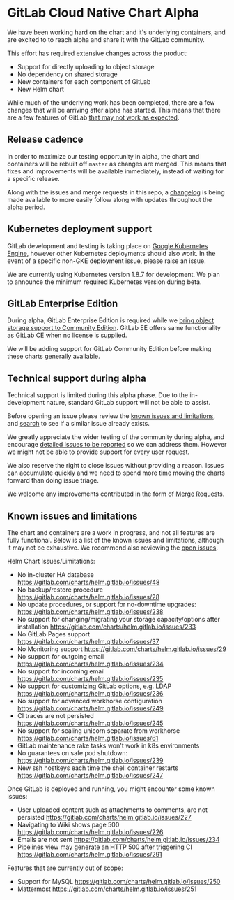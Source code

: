 # GitLab Cloud Native Chart Alpha

We have been working hard on the chart and it's underlying containers, and are excited to to reach alpha and share it with the GitLab community.

This effort has required extensive changes across the  product:
* Support for directly uploading to object storage
* No dependency on shared storage
* New containers for each component of GitLab
* New Helm chart

While much of the underlying work has been completed, there are a few changes that will be arriving after alpha has started. This means that there are a few features of GitLab [that may not work as expected](#known-issues-and-limitations).

## Release cadence

In order to maximize our testing opportunity in alpha, the chart and containers will be rebuilt off `master` as changes are merged. This means that fixes and improvements will be available immediately, instead of waiting for a specific release.

Along with the issues and merge requests in this repo, a [changelog](https://gitlab.com/charts/helm.gitlab.io/issues/289) is being made available to more easily follow along with updates throughout the alpha period.

## Kubernetes deployment support

GitLab development and testing is taking place on [Google Kubernetes Engine](https://cloud.google.com/kubernetes-engine/), however other Kubernetes deployments
should also work. In the event of a specific non-GKE deployment issue, please raise an issue.

We are currently using Kubernetes version 1.8.7 for development. We plan to announce the minimum required Kubernetes version during beta.

## GitLab Enterprise Edition

During alpha, GitLab Enterprise Edition is required while we [bring object storage support to Community Edition](https://gitlab.com/gitlab-org/gitlab-ce/issues/40781). GitLab EE offers same functionality as GitLab CE when no license is supplied.

We will be adding support for GitLab Community Edition before making these charts generally available.

## Technical support during alpha

Technical support is limited during this alpha phase. Due to the in-development nature, standard GitLab support will not be able to assist.

Before opening an issue please review the [known issues and limitations](#known-issues-and-limitations), and [search](https://gitlab.com/charts/helm.gitlab.io/issues) to see if a similar issue already exists.

We greatly appreciate the wider testing of the community during alpha, and encourage [detailed issues to be reported](https://gitlab.com/charts/helm.gitlab.io/issues/new) so we can address them. However we might not be able to provide support for every user request.

We also reserve the right to close issues without providing a reason. Issues can accumulate quickly and we need to spend more time moving the charts forward than doing issue triage.

We welcome any improvements contributed in the form of [Merge Requests](https://gitlab.com/charts/helm.gitlab.io/merge_requests).

## Known issues and limitations

The chart and containers are a work in progress, and not all features are fully functional. Below is a list of the known issues and limitations, although it may not be exhaustive. We recommend also reviewing the [open issues](https://gitlab.com/charts/helm.gitlab.io/issues).

Helm Chart Issues/Limitations:

* No in-cluster HA database https://gitlab.com/charts/helm.gitlab.io/issues/48
* No backup/restore procedure https://gitlab.com/charts/helm.gitlab.io/issues/28
* No update procedures, or support for no-downtime upgrades: https://gitlab.com/charts/helm.gitlab.io/issues/238
* No support for changing/migrating your storage capacity/options after installation https://gitlab.com/charts/helm.gitlab.io/issues/233
* No GitLab Pages support https://gitlab.com/charts/helm.gitlab.io/issues/37
* No Monitoring support https://gitlab.com/charts/helm.gitlab.io/issues/29
* No support for outgoing email https://gitlab.com/charts/helm.gitlab.io/issues/234
* No support for incoming email https://gitlab.com/charts/helm.gitlab.io/issues/235
* No support for customizing GitLab options, e.g. LDAP https://gitlab.com/charts/helm.gitlab.io/issues/236
* No support for advanced workhorse configuration https://gitlab.com/charts/helm.gitlab.io/issues/249
* CI traces are not persisted https://gitlab.com/charts/helm.gitlab.io/issues/245
* No support for scaling unicorn separate from workhorse https://gitlab.com/charts/helm.gitlab.io/issues/61
* GitLab maintenance rake tasks won't work in k8s environments
* No guarantees on safe pod shutdown: https://gitlab.com/charts/helm.gitlab.io/issues/239
* New ssh hostkeys each time the shell container restarts https://gitlab.com/charts/helm.gitlab.io/issues/247

Once GitLab is deployed and running, you might encounter some known issues:

* User uploaded content such as attachments to comments, are not persisted https://gitlab.com/charts/helm.gitlab.io/issues/227
* Navigating to Wiki shows page 500 https://gitlab.com/charts/helm.gitlab.io/issues/226
* Emails are not sent https://gitlab.com/charts/helm.gitlab.io/issues/234
* Pipelines view may generate an HTTP 500 after triggering CI
https://gitlab.com/charts/helm.gitlab.io/issues/291

Features that are currently out of scope:

* Support for MySQL https://gitlab.com/charts/helm.gitlab.io/issues/250
* Mattermost https://gitlab.com/charts/helm.gitlab.io/issues/251
